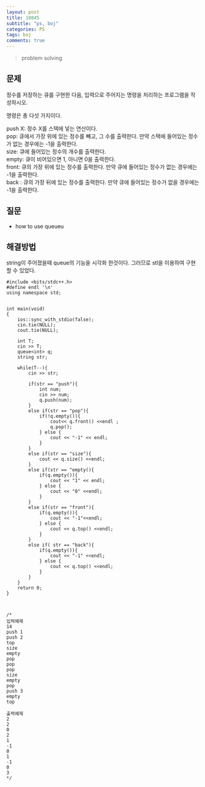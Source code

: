 ```yaml
---
layout: post
title: 10845
subtitle: "ps, boj"
categories: PS
tags: boj
comments: true
---
```

> problem solving

## 문제
정수를 저장하는 큐를 구현한 다음, 입력으로 주어지는 명령을 처리하는 프로그램을 작성하시오.    

명령은 총 다섯 가지이다.      

push X: 정수 X를 스택에 넣는 연산이다.     
pop: 큐에서 가장 위에 있는 정수를 빼고, 그 수를 출력한다. 만약 스택에 들어있는 정수가 없는 경우에는 -1을 출력한다.      
size: 큐에 들어있는 정수의 개수를 출력한다.    
empty: 큐이 비어있으면 1, 아니면 0을 출력한다.    
front: 큐의 가장 위에 있는 정수를 출력한다. 만약 큐에 들어있는 정수가 없는 경우에는 -1을 출력한다.    
back : 큐의 가장 뒤에 있는 정수를 출력한다. 만약 큐에 들어있는 정수가 없을 경우에는 -1을 출력한다.    

## 질문
  * how to use queueu
    
## 해결방법
  string이 주어졌을때 queue의 기능을 시각화 한것이다. 그러므로 stl을 이용하여 구현할 수 있었다.   


~~~
#include <bits/stdc++.h>
#define endl '\n'
using namespace std;


int main(void)
{
    ios::sync_with_stdio(false);
    cin.tie(NULL);
    cout.tie(NULL);
  
    int T;
    cin >> T;
    queue<int> q;
    string str;

    while(T--){
        cin >> str;

        if(str == "push"){
            int num;
            cin >> num;
            q.push(num);
        }
        else if(str == "pop"){
            if(!q.empty()){
                cout<< q.front() <<endl ;
                q.pop();
            } else {
                cout << "-1" << endl;
            }
        }
        else if(str == "size"){
            cout << q.size() <<endl;
        }
        else if(str == "empty(){
            if(q.empty()){
                cout << "1" << endl;
            } else {
                cout << "0" <<endl;
            }
        }
        else if(str == "front"){
            if(q.empty()){
                cout << "-1"<<endl;
            } else {
                cout << q.top() <<endl;
            }
        }
        else if( str == "back"){
            if(q.empty()){
                cout << "-1" <<endl;
            } else {
                cout << q.top() <<endl;
            }
        }
    }
    return 0;
}



/*
입력예제
14
push 1
push 2
top
size
empty
pop
pop
pop
size
empty
pop
push 3
empty
top

출력예제
2
2
0
2
1
-1
0
1
-1
0
3
*/ 

~~~


